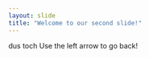 ```yaml
---
layout: slide
title: "Welcome to our second slide!"
---
```

dus toch
Use the left arrow to go back!
